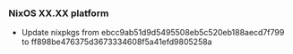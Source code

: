 
### NixOS XX.XX platform

- Update nixpkgs from ebcc9ab51d9d5495508eb5c520eb188aecd7f799 to ff898be476375d3673334608f5a41efd9805258a
